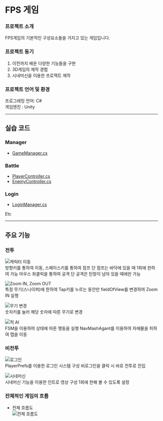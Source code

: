 # FPS 게임

### 프로젝트 소개
FPS게임의 기본적인 구성요소들을 가지고 있는 게임입니다.

### 프로젝트 동기
1) 이전까지 배운 다양한 기능들을 구현
2) 3D게임의 제작 경험
3) 시네머신을 이용한 프로젝트 제작

### 프로젝트 언어 및 환경
  프로그래밍 언어: C#  
  게임엔진 : Unity
  
---
## 실습 코드
### Manager  
- [GameManager.cs](https://github.com/Songhosub/FPS/blob/main/FPS/Assets/Scripts/PlayScene/GameManager.cs)

### Battle  
- [PlayerController.cs](https://github.com/Songhosub/FPS/blob/main/FPS/Assets/Scripts/PlayScene/Player/PlayerController.cs)  
- [EnemyController.cs](https://github.com/Songhosub/FPS/blob/main/FPS/Assets/Scripts/PlayScene/Enemy/EnemyController.cs)

### Login  
- [LoginManager.cs](https://github.com/Songhosub/FPS/blob/main/FPS/Assets/Scripts/MainScene/LoginManager.cs)

Etc  

---
## 주요 기능

### 전투
![캐릭터 이동]()  
방향키를 통하여 이동, 스페이스키를 통하여 점프
단 점프는 바닥에 있을 때 1회에 한하여 가능
마우스 좌클릭을 통하여 공격
단 공격은 탄창이 남아 있을 때에만 가능

![Zoom IN, Zoom OUT]()  
특정 무기(스나이퍼)에 한하여 Tap키를 누르는 동안만 fieldOfView를 변경하여 Zoom IN 실행

![무기 변경]()  
숫자키를 눌러 해당 숫자에 따른 무기로 변경

![적 AI]()  
FSM을 이용하여 상태에 따른 행동을 실행
NavMashAgant를 이용하여 자애물을 피하여 맵을 이동

### 비전투
![로그인]()  
PlayerPrefs를 이용한 로그인 시스템 구성
비로그인을 클릭 시 바로 전투로 진입

![시네머신]()  
시네머신 기능을 이용한 인트로 영상 구성
1회에 한해 볼 수 있도록 설정

### 잔체적인 게임의 흐름
- 전체 흐름도  
![전체 흐름도](https://github.com/user-attachments/assets/80971668-1a23-431f-aecf-bdebdaee80af)


